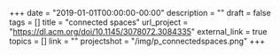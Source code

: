 +++
date = "2019-01-01T00:00:00-00:00"
description = ""
draft = false
tags = []
title = "connected spaces"
url_project = "https://dl.acm.org/doi/10.1145/3078072.3084335"
external_link = true
topics = []
link = ""
projectshot = "/img/p_connectedspaces.png"
+++
